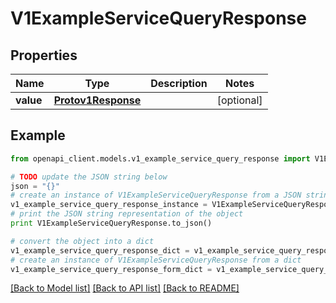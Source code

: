 # V1ExampleServiceQueryResponse


## Properties
Name | Type | Description | Notes
------------ | ------------- | ------------- | -------------
**value** | [**Protov1Response**](Protov1Response.md) |  | [optional] 

## Example

```python
from openapi_client.models.v1_example_service_query_response import V1ExampleServiceQueryResponse

# TODO update the JSON string below
json = "{}"
# create an instance of V1ExampleServiceQueryResponse from a JSON string
v1_example_service_query_response_instance = V1ExampleServiceQueryResponse.from_json(json)
# print the JSON string representation of the object
print V1ExampleServiceQueryResponse.to_json()

# convert the object into a dict
v1_example_service_query_response_dict = v1_example_service_query_response_instance.to_dict()
# create an instance of V1ExampleServiceQueryResponse from a dict
v1_example_service_query_response_form_dict = v1_example_service_query_response.from_dict(v1_example_service_query_response_dict)
```
[[Back to Model list]](../README.md#documentation-for-models) [[Back to API list]](../README.md#documentation-for-api-endpoints) [[Back to README]](../README.md)


